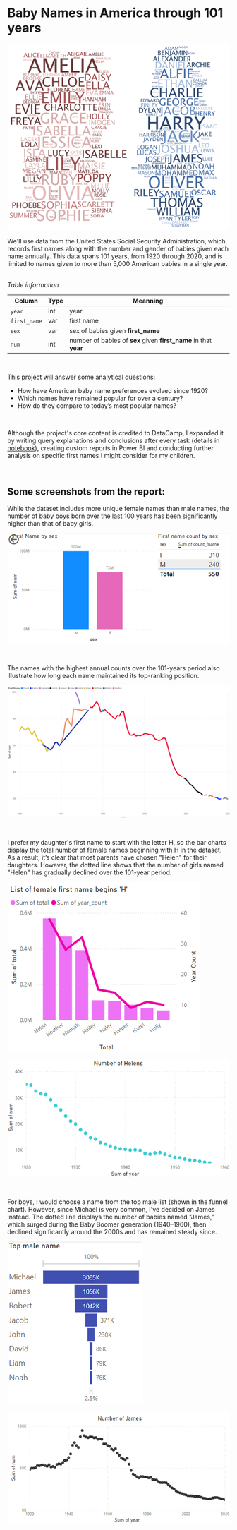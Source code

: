 # Baby Names in America through 101 years

![image.png](/baby-names/Images/names.png)

<p> We'll use data from the United States Social Security Administration, which records first names along with the number and gender of babies given each name annually. This data spans 101 years, from 1920 through 2020, and is limited to names given to more than 5,000 American babies in a single year. </p>


<br> *Table information*

| Column      | Type | Meanning       |
|-------------|-----|------------|
| <code>year</code>    | int  | year   |
| <code>first_name</code>  | var  | first name |
| <code>sex</code> | var  | sex of babies given **first_name** |
| <code>num</code> | int  | number of babies of **sex** given **first_name** in that **year** |

<br>

This project will answer some analytical questions:
* How have American baby name preferences evolved since 1920?
* Which names have remained popular for over a century?
* How do they compare to today’s most popular names?

<br>

Although the project's core content is credited to DataCamp, I expanded it by writing query explanations and conclusions after every task (details in [notebook](./notebook.ipynb)), creating custom reports in Power BI and conducting further analysis on specific first names I might consider for my children.

<br>

## Some screenshots from the report:

While the dataset includes more unique female names than male names, the number of baby boys born over the last 100 years has been significantly higher than that of baby girls.

![image.png](/baby-names/Images/chart_6.png)

<br>

The names with the highest annual counts over the 101-years period also illustrate how long each name maintained its top-ranking position.

![image.png](/baby-names/Images/chart_7.png)

<br>

I prefer my daughter's first name to start with the letter H, so the bar charts display the total number of female names beginning with H in the dataset. As a result, it’s clear that most parents have chosen "Helen" for their daughters. However, the dotted line shows that the number of girls named "Helen" has gradually declined over the 101-year period.

![image.png](/baby-names/Images/chart_8.png)

![image.png](/baby-names/Images/chart_9.png)

<br>

For boys, I would choose a name from the top male list (shown in the funnel chart). However, since Michael is very common, I've decided on James instead. The dotted line displays the number of babies named "James," which surged during the Baby Boomer generation (1940–1960), then declined significantly around the 2000s and has remained steady since.

![image.png](/baby-names/Images/chart_4.png)

![image.png](/baby-names/Images/chart_10.png)
